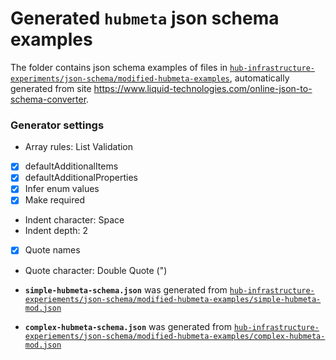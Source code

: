 # Generated `hubmeta` json schema examples

The folder contains json schema examples of files in [`hub-infrastructure-experiments/json-schema/modified-hubmeta-examples`](https://github.com/reichlab/hub-infrastructure-experiments/tree/main/json-schema/modified-hubmeta-examples), automatically generated from site <https://www.liquid-technologies.com/online-json-to-schema-converter>.

### Generator settings

- Array rules: List Validation
- [x] defaultAdditionalItems	
- [x] defaultAdditionalProperties	
- [x] Infer enum values	
- [x] Make required	
- Indent character: Space
- Indent depth: 2
- [x] Quote names	
- Quote character: Double Quote (")


- **`simple-hubmeta-schema.json`** was generated from [`hub-infrastructure-experiements/json-schema/modified-hubmeta-examples/simple-hubmeta-mod.json`](https://github.com/reichlab/hub-infrastructure-experiments/blob/main/json-schema/modified-hubmeta-examples/simple-hubmeta-mod.json)
- **`complex-hubmeta-schema.json`** was generated from [`hub-infrastructure-experiements/json-schema/modified-hubmeta-examples/complex-hubmeta-mod.json`](https://github.com/reichlab/hub-infrastructure-experiments/blob/main/json-schema/json-schema/modified-hubmeta-examples/complex-hubmeta-mod.json)
